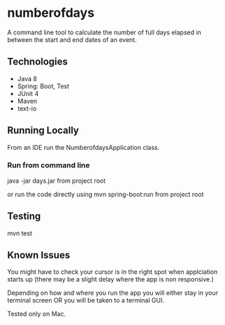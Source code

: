 # numberofdays

 A command line tool to calculate the number of full days elapsed in between the start and end dates of an event.
 
## Technologies

- Java 8
- Spring: Boot, Test
- JUnit 4
- Maven
- text-io


## Running Locally

From an IDE run the NumberofdaysApplication class. 


### Run from command line

java -jar days.jar from project root

or run the code directly using mvn spring-boot:run from project root


## Testing

mvn test 
 
## Known Issues

You might have to check your cursor is in the right spot when applciation starts up (there may be a slight delay where the app is non responsive.)

Depending on how and where you run the app you will either stay in your terminal screen OR you will be taken to a terminal GUI.

Tested only on Mac.